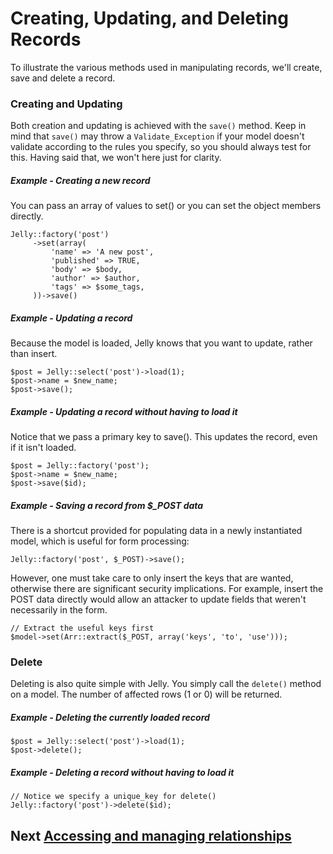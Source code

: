 # Creating, Updating, and Deleting Records

To illustrate the various methods used in manipulating records, we'll create,
save and delete a record.

### Creating and Updating

Both creation and updating is achieved with the `save()` method. Keep in mind
that `save()` may throw a `Validate_Exception` if your model doesn't validate
according to the rules you specify, so you should always test for this. Having said that, 
we won't here just for clarity.

##### Example - Creating a new record

You can pass an array of values to set() or you can set the object members directly.

	Jelly::factory('post')
		 ->set(array(
			 'name' => 'A new post',
			 'published' => TRUE,
			 'body' => $body,
			 'author' => $author,
			 'tags' => $some_tags,
		 ))->save()

##### Example - Updating a record

Because the model is loaded, Jelly knows that you want to update, rather than insert.

	$post = Jelly::select('post')->load(1);
	$post->name = $new_name;
	$post->save();

##### Example - Updating a record without having to load it

Notice that we pass a primary key to save(). This updates the record, even if it isn't loaded.

	$post = Jelly::factory('post');
	$post->name = $new_name;
	$post->save($id);

##### Example - Saving a record from $_POST data

There is a shortcut provided for populating data in a newly instantiated model, which is useful for form processing:

	Jelly::factory('post', $_POST)->save();
	
However, one must take care to only insert the keys that are wanted, otherwise there are significant security implications. For example, insert the POST data directly would allow an attacker to update fields that weren't necessarily in the form.

	// Extract the useful keys first
	$model->set(Arr::extract($_POST, array('keys', 'to', 'use')));

### Delete

Deleting is also quite simple with Jelly. You simply call the `delete()`
method on a model. The number of affected rows (1 or 0) will be returned.

##### Example - Deleting the currently loaded record

	$post = Jelly::select('post')->load(1);
	$post->delete();

##### Example - Deleting a record without having to load it

	// Notice we specify a unique_key for delete()
	Jelly::factory('post')->delete($id);


## Next [Accessing and managing relationships](jelly.relationships)